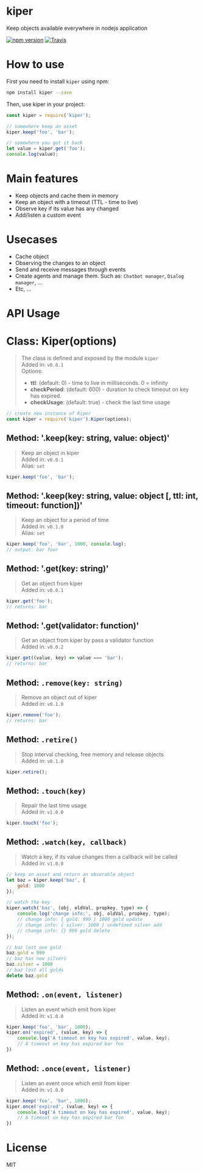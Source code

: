 # kiper
Keep objects available everywhere in nodejs application

[![npm version](https://img.shields.io/npm/v/kiper.svg?style=flat)](https://www.npmjs.com/package/kiper)
[![Travis](https://travis-ci.org/vunb/kiper.svg?branch=master)](https://travis-ci.org/vunb/kiper)

How to use
==========

First you need to install `kiper` using npm:

```bash
npm install kiper --save
```

Then, use kiper in your project:

```js
const kiper = require('kiper');

// somewhere keep an asset
kiper.keep('foo', 'bar');

// somewhere you got it back
let value = kiper.get('foo');
console.log(value);

```

Main features
=============

* Keep objects and cache them in memory
* Keep an object with a timeout (TTL - time to live)
* Observe key if its value has any changed
* Add/listen a custom event

Usecases
========

* Cache object
* Observing the changes to an object
* Send and receive messages through events
* Create agents and manage them. Such as: `Chatbot manager`, `Dialog manager`, ...
* Etc, ...

API Usage
=========

Class: Kiper(options)
=======================

> The class is defined and exposed by the module `kiper`  
> Added in: `v0.0.1`  
> Options: 
> * **ttl**: (default: 0) - time to live in milliseconds. 0 = infinity
> * **checkPeriod**: (default: 600) - duration to check timeout on key has expired.
> * **checkUsage**: (default: true) - check the last time usage

```js
// create new instance of Kiper
const kiper = require('kiper').Kiper(options);
```

Method: '.keep(key: string, value: object)'
-------------------------------

> Keep an object in kiper  
> Added in: `v0.0.1`  
> Alias: `set`

```js
kiper.keep('foo', 'bar');
```

Method: '.keep(key: string, value: object [, ttl: int, timeout: function])'
-------------------------------

> Keep an object for a period of time  
> Added in: `v0.1.0`  
> Alias: `set`

```js
kiper.keep('foo', 'bar', 1000, console.log);
// output: bar foor
```

Method: '.get(key: string)'
-------------------------------

> Get an object from kiper  
> Added in: `v0.0.1`

```js
kiper.get('foo');
// returns: bar
```

Method: '.get(validator: function)'
-------------------------------

> Get an object from kiper by pass a validator function  
> Added in: `v0.0.2`

```js
kiper.get((value, key) => value === 'bar');
// returns: bar
```

Method: `.remove(key: string)`
-------------------------------

> Remove an object out of kiper  
> Added in: `v0.1.0`  

```js
kiper.remove('foo');
// returns: bar
```

Method: `.retire()`
-------------------------------

> Stop interval checking, free memory and release objects  
> Added in: `v0.1.0`  

```js
kiper.retire();
```

Method: `.touch(key)`
-------------------------------

> Repair the last time usage  
> Added in: `v1.0.0`  

```js
kiper.touch('foo');
```

Method: `.watch(key, callback)`
-------------------------------

> Watch a key, if its value changes then a callback will be called  
> Added in: `v1.0.0`  

```js
// keep an asset and return an obserable object 
let baz = kiper.keep('baz', {
    gold: 1000
});

// watch the key
kiper.watch('baz', (obj, oldVal, propkey, type) => {
    console.log('change info:', obj, oldVal, propkey, type);
    // change info: { gold: 999 } 1000 gold update
    // change info: { silver: 1000 } undefined silver add
    // change info: {} 999 gold delete
});

// baz lost one gold
baz.gold = 999
// baz has new silvers
baz.silver = 1000
// baz lost all golds
delete baz.gold
```

Method: `.on(event, listener)`
-------------------------------

> Listen an event which emit from kiper  
> Added in: `v1.0.0`  

```js
kiper.keep('foo', 'bar', 1000);
kiper.on('expired', (value, key) => {
    console.log('A timeout on key has expired', value, key);
    // A timeout on key has expired bar foo
})
```

Method: `.once(event, listener)`
-------------------------------

> Listen an event once which emit from kiper  
> Added in: `v1.0.0`  

```js
kiper.keep('foo', 'bar', 1000);
kiper.once('expired', (value, key) => {
    console.log('A timeout on key has expired', value, key);
    // A timeout on key has expired bar foo
})
```

License
=======

MIT